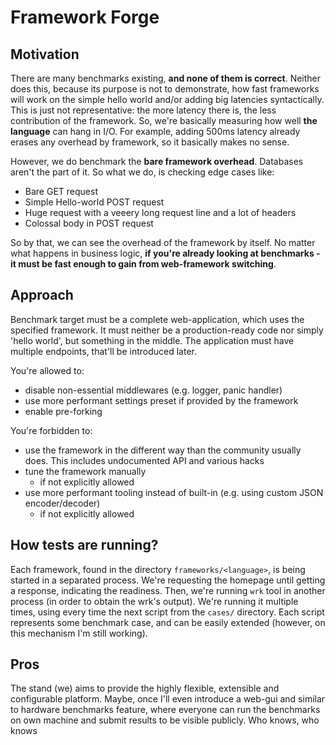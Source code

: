 # Framework Forge

## Motivation
There are many benchmarks existing, **and none of them is correct**. Neither does this, because its purpose
is not to demonstrate, how fast frameworks will work on the simple hello world and/or adding big latencies
syntactically. This is just not representative: the more latency there is, the less contribution of the framework.
So, we're basically measuring how well __the language__ can hang in I/O. For example, adding 500ms latency already
erases any overhead by framework, so it basically makes no sense.

However, we do benchmark the **bare framework overhead**. Databases aren't the part of it. So what we do, is checking
edge cases like:
- Bare GET request
- Simple Hello-world POST request
- Huge request with a veeery long request line and a lot of headers
- Colossal body in POST request

So by that, we can see the overhead of the framework by itself. No matter what happens in business logic, **if you're
already looking at benchmarks - it must be fast enough to gain from web-framework switching**.

## Approach
Benchmark target must be a complete web-application, which uses the specified framework. It must neither be a
production-ready code nor simply 'hello world', but something in the middle. The application must have multiple
endpoints, that'll be introduced later.

You're allowed to:
- disable non-essential middlewares (e.g. logger, panic handler)
- use more performant settings preset if provided by the framework
- enable pre-forking

You're forbidden to:
- use the framework in the different way than the community usually does. This includes undocumented API and various hacks
- tune the framework manually
  * if not explicitly allowed
- use more performant tooling instead of built-in (e.g. using custom JSON encoder/decoder)
  * if not explicitly allowed

## How tests are running?
Each framework, found in the directory `frameworks/<language>`, is being started in a separated process. We're requesting 
the homepage until getting a response, indicating the readiness. Then, we're running `wrk` tool in another process (in
order to obtain the wrk's output). We're running it multiple times, using every time the next script from the `cases/` 
directory. Each script represents some benchmark case, and can be easily extended (however, on this mechanism I'm still
working). 

## Pros
The stand (we) aims to provide the highly flexible, extensible and configurable platform. Maybe, once I'll even
introduce a web-gui and similar to hardware benchmarks feature, where everyone can run the benchmarks on own machine
and submit results to be visible publicly. Who knows, who knows